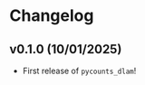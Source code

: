 # Changelog

<!--next-version-placeholder-->

## v0.1.0 (10/01/2025)

- First release of `pycounts_dlam`!